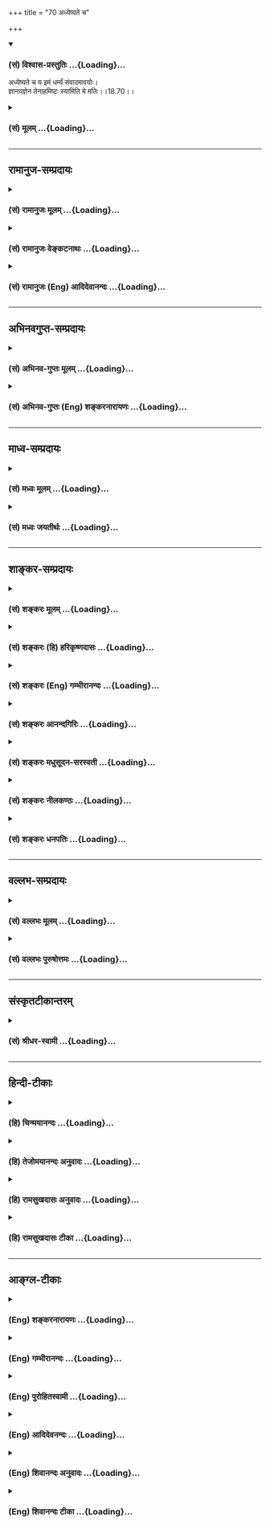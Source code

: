 +++
title = "70 अध्येष्यते च"

+++
<div class="js_include" newlevelforh1="3" title="(सं) विश्वास-प्रस्तुतिः" unfilled url="/purANam/mahAbhAratam/06-bhIShma-parva/02-bhagavad-gItA-parva/saMskRtam/vishvAsa-prastutiH/18_moxa-saMnyAsa-yogaH/70_adhyeShyate_cha.md">
<details open><summary><h3>(सं) विश्वास-प्रस्तुतिः ...{Loading}...</h3></summary>

अध्येष्यते च य इमं धर्म्यं संवादमावयोः।  
ज्ञानयज्ञेन तेनाहमिष्टः स्यामिति मे मतिः।।18.70।।
</details>
</div>
<div class="js_include collapsed" newlevelforh1="3" title="(सं) मूलम्" unfilled url="/purANam/mahAbhAratam/06-bhIShma-parva/02-bhagavad-gItA-parva/saMskRtam/mUlam/18_moxa-saMnyAsa-yogaH/70_adhyeShyate_cha.md">
<details><summary><h3>(सं) मूलम् ...{Loading}...</h3></summary>

अध्येष्यते च य इमं धर्म्यं संवादमावयोः।  
ज्ञानयज्ञेन तेनाहमिष्टः स्यामिति मे मतिः।।18.70।।
</details>
</div>


_________________
## रामानुज-सम्प्रदायः
<div class="js_include collapsed" newlevelforh1="3" title="(सं) रामानुजः मूलम्" unfilled url="/purANam/mahAbhAratam/06-bhIShma-parva/02-bhagavad-gItA-parva/saMskRtam/rAmAnujaH/mUlam/18_moxa-saMnyAsa-yogaH/70_adhyeShyate_cha.md">
<details><summary><h3>(सं) रामानुजः मूलम् ...{Loading}...</h3></summary>

।।18.70।।**य इमम् आवयोः धर्म्यं संवादम् अध्येष्यते; तेन ज्ञानयज्ञेन अहम्
इष्टः स्याम् इति मे मतिः।** अस्मिन् यो ज्ञानयज्ञः अभिधीयते; तेन अहम्
एतद् अध्ययनमात्रेण इष्टः स्याम् इत्यर्थः।

</details>
</div>
<div class="js_include collapsed" newlevelforh1="3" title="(सं) रामानुजः वेङ्कटनाथः" unfilled url="/purANam/mahAbhAratam/06-bhIShma-parva/02-bhagavad-gItA-parva/saMskRtam/rAmAnujaH/venkaTanAthaH/18_moxa-saMnyAsa-yogaH/70_adhyeShyate_cha.md">
<details><summary><h3>(सं) रामानुजः वेङ्कटनाथः ...{Loading}...</h3></summary>

  
  
।।18.70।। एवमुपदेष्टुः फलमुक्तम् अथ शब्दतोऽर्थतश्च गुरुसकाशादध्येतुः
फलमुच्यते -- अध्येष्यते इत्यादिना श्लोकद्वयेन। श्रृणुयात् इति
परैरधीयमानपाठश्रवणमात्रं वा। अध्येष्यते इति -- नहि सर्वज्ञस्य भगवतो
भविष्यद्भारतनिबन्धावेक्षणेन स्वसंवादाध्ययनभावित्वोक्तिः अपितु
भूतावेक्षणेन। महाभारतं हि धृतराष्ट्राद्युत्पत्तेः प्रागेव
भगवत्प्रसादलब्धदिव्यचक्षुषा भगवता व्यासेन निबद्धम्। अनुज्ञातं च
शिष्येभ्यः तैश्चनारदो श्रावयद्देवानसितो देवलः पितॄन्।
गन्धर्वयक्षरक्षांसि श्रावयामास वै शुकः \[म.भा.1।1।78\] इति
मानुषव्यतिरिक्तेषु लोकेषु प्रकाशितम्। मानुषे तु लोके जनमेजयपुरस्कारेण
प्रकाशिष्यते। तदपेक्षयोक्तम् -- अध्येष्यते इति।
उपनिषत्सारत्वादध्ययनोक्तिः। कथितं चाश्रमवर्णने कविभिःअनवरताधीतभगवद्गीतम्
इति। श्रेयान् द्रव्यमयाद्यज्ञाज्ज्ञानयज्ञः परन्तप \[4।33\] इति यः
प्रथमषट्के ज्ञानयज्ञोऽभिहितः; नासावत्र विवक्षितः अपितु
भक्तियोगप्रकरणेज्ञानयज्ञेन चाप्यन्ये यजन्तो मामुपासते \[9।15\] इति यो
भगवदनुसन्धानविशेषरूपो ज्ञानयज्ञ उक्तः; स एवात्र शास्त्रसारभूतो विवक्षित
इत्यभिप्रायेणाऽऽह -- अस्मिन् यो ज्ञानयज्ञ इति। विधिजपोपांशुमानसानां
ज्ञानयज्ञो मानसत्वाद्विशिष्टः। एतदध्ययनमात्रेणेति -- अयमभिप्रायः --
योऽश्वमेधेन यजते। य उ चैनमेवं वेद \[अ.मे.2\]यं यं क्रतुमधीते
तेनतेनास्येष्टं भवति \[आर.2\] इत्यादिषु यथा,तत्तत्क्रत्वध्ययनस्य
तत्तुल्यफलता; तथात्रापि ज्ञानयज्ञवद्भगवत्प्रीतिजनकत्वं तद्गीताध्ययनस्य
-- इति।  
  

</details>
</div>
<div class="js_include collapsed" newlevelforh1="3" title="(सं) रामानुजः (Eng) आदिदेवानन्दः" unfilled url="/purANam/mahAbhAratam/06-bhIShma-parva/02-bhagavad-gItA-parva/saMskRtam/rAmAnujaH/english/AdidevAnandaH/18_moxa-saMnyAsa-yogaH/70_adhyeShyate_cha.md">
<details><summary><h3>(सं) रामानुजः (Eng) आदिदेवानन्दः ...{Loading}...</h3></summary>

18.70 He who will study the dialogue between us, which is consistent
with the path to realisation, by him I shall be worshipped through the
sacrifice of knowledge. Such is My view. The meaning is that whateve
sacrifice of knowledge is taught herein, by that I shall become
worshipped by the mere fact of its study.

</details>
</div>


_________________
## अभिनवगुप्त-सम्प्रदायः
<div class="js_include collapsed" newlevelforh1="3" title="(सं) अभिनव-गुप्तः मूलम्" unfilled url="/purANam/mahAbhAratam/06-bhIShma-parva/02-bhagavad-gItA-parva/saMskRtam/abhinava-guptaH/mUlam/18_moxa-saMnyAsa-yogaH/70_adhyeShyate_cha.md">
<details><summary><h3>(सं) अभिनव-गुप्तः मूलम् ...{Loading}...</h3></summary>

।।18.68 -- 18.72।। य इदमित्यादि धनञ्जयेत्यन्तम्। भक्तिमिति -- एतदेव मयि
भक्तिकरणं यत् भक्तेष्वेतन्निरूपणम् +++(;N मद्भक्तेषु )+++। अभिधास्यति +++(S;;N
मद्भक्तेष्वभि -- )+++ ; आभिमुख्येन शास्त्रोक्तप्रक्रियया; धास्यति
वितरिष्यति \[ यः \] स मन्मयतामेति इति विधिरेवैष नार्थवादः। एवमन्यत्र।

</details>
</div>
<div class="js_include collapsed" newlevelforh1="3" title="(सं) अभिनव-गुप्तः (Eng) शङ्करनारायणः" unfilled url="/purANam/mahAbhAratam/06-bhIShma-parva/02-bhagavad-gItA-parva/saMskRtam/abhinava-guptaH/english/shankaranArAyaNaH/18_moxa-saMnyAsa-yogaH/70_adhyeShyate_cha.md">
<details><summary><h3>(सं) अभिनव-गुप्तः (Eng) शङ्करनारायणः ...{Loading}...</h3></summary>

18.70 See Comment under 18.72

</details>
</div>


_________________
## माध्व-सम्प्रदायः
<div class="js_include collapsed" newlevelforh1="3" title="(सं) मध्वः मूलम्" unfilled url="/purANam/mahAbhAratam/06-bhIShma-parva/02-bhagavad-gItA-parva/saMskRtam/madhvaH/mUlam/18_moxa-saMnyAsa-yogaH/70_adhyeShyate_cha.md">
<details><summary><h3>(सं) मध्वः मूलम् ...{Loading}...</h3></summary>

।।18.70।। Sri Madhvacharya did not comment on this sloka.,

</details>
</div>
<div class="js_include collapsed" newlevelforh1="3" title="(सं) मध्वः जयतीर्थः" unfilled url="/purANam/mahAbhAratam/06-bhIShma-parva/02-bhagavad-gItA-parva/saMskRtam/madhvaH/jayatIrthaH/18_moxa-saMnyAsa-yogaH/70_adhyeShyate_cha.md">
<details><summary><h3>(सं) मध्वः जयतीर्थः ...{Loading}...</h3></summary>

।।18.70।। Sri Jayatirtha did not comment on this sloka.  
  

</details>
</div>


_________________
## शाङ्कर-सम्प्रदायः
<div class="js_include collapsed" newlevelforh1="3" title="(सं) शङ्करः मूलम्" unfilled url="/purANam/mahAbhAratam/06-bhIShma-parva/02-bhagavad-gItA-parva/saMskRtam/shankaraH/mUlam/18_moxa-saMnyAsa-yogaH/70_adhyeShyate_cha.md">
<details><summary><h3>(सं) शङ्करः मूलम् ...{Loading}...</h3></summary>

।।18.70।। --,**अध्येष्यते च** पठिष्यति **यः इमं धर्म्यं** धर्मादनपेतं
संवादरूपं ग्रन्थं **आवयोः;** तेन इदं कृतं स्यात्। **ज्ञानयज्ञेन** --
विधिजपोपांशुमानसानां यज्ञानां ज्ञानयज्ञः मानसत्वात् विशिष्टतमः इत्यतः
**तेन** ज्ञानयज्ञेन गीताशास्त्रस्य अध्ययनं स्तूयते फलविधिरेव वा;
देवतादिविषयज्ञानयज्ञफलतुल्यम् अस्य फलं भवतीति -- तेन अध्ययनेन **अहम्
इष्टः** पूजितः **स्यां** भवेयम् **इति मे** मम **मतिः** निश्चयः।। अथ
श्रोतुः इदं फलम् --,

</details>
</div>
<div class="js_include collapsed" newlevelforh1="3" title="(सं) शङ्करः (हि) हरिकृष्णदासः" unfilled url="/purANam/mahAbhAratam/06-bhIShma-parva/02-bhagavad-gItA-parva/saMskRtam/shankaraH/hindI/harikRShNadAsaH/18_moxa-saMnyAsa-yogaH/70_adhyeShyate_cha.md">
<details><summary><h3>(सं) शङ्करः (हि) हरिकृष्णदासः ...{Loading}...</h3></summary>

।।18.70।। जो भी कोई --, जो मनुष्य; हम दोनोंके संवादरूप इस धर्मयुक्त
गीताग्रन्थको पढ़ेगा; उसके द्वारा यह होगा कि मैं ज्ञानयज्ञसे ( पूजित
होऊँगा ); विधियज्ञ; जपयज्ञ; उपांशुयज्ञ और मानसयज्ञ -- इन चार यज्ञोंमें
ज्ञानयज्ञ मानस है इसलिये श्रेष्ठतम है। अतः उस ज्ञानयज्ञकी समानतासे
गीताशास्त्रके अध्ययनकी स्तुति करते हैं। अथवा यों समझो कि यह फलविधि है
यानी इसका फल देवतादिविषयक ज्ञानयज्ञके समान होता है। उस अध्ययनसे मैं (
ज्ञानयज्ञद्वारा ) पूजित होता हूँ; ऐसा मेरा निश्चय है।  
  
,

</details>
</div>
<div class="js_include collapsed" newlevelforh1="3" title="(सं) शङ्करः (Eng) गम्भीरानन्दः" unfilled url="/purANam/mahAbhAratam/06-bhIShma-parva/02-bhagavad-gItA-parva/saMskRtam/shankaraH/english/gambhIrAnandaH/18_moxa-saMnyAsa-yogaH/70_adhyeShyate_cha.md">
<details><summary><h3>(सं) शङ्करः (Eng) गम्भीरानन्दः ...{Loading}...</h3></summary>

18.70 Ca, and; even he yah, who; adhyesyate, will study; imam, this;
samvadam, conversation, the text in the form of a dialogue; between
avayoh, us two; which is dharmyam, conducive to virtue, not divorced
from virtue; tena, by him; this will be accomplished through that study;
aham, I; syam, shall be; istah, adored; jnana-yajnena, through the
Sacrifice in the form of Knowledge. Iti, this is me, My; matih,
judgement. As compared with the various sacrifices, viz rituals, loud
prayer, prayer uttered in a low voice and mental prayer, the Sacrifice
in the from of Knowledge is the best \[See 4.33.\] because it is mental.
Hence, the study of the scripture Gita is praised as that Sacrifice in
the form of Knowledge. Or, this (verse) may merely be a judgement about
the result. The idea is that the result of the study is comparable to
the result of the Sacrifice in the form of the knowledge of gods and
others. Now, this is the reward for the hearer:

</details>
</div>
<div class="js_include collapsed" newlevelforh1="3" title="(सं) शङ्करः आनन्दगिरिः" unfilled url="/purANam/mahAbhAratam/06-bhIShma-parva/02-bhagavad-gItA-parva/saMskRtam/shankaraH/AnandagiriH/18_moxa-saMnyAsa-yogaH/70_adhyeShyate_cha.md">
<details><summary><h3>(सं) शङ्करः आनन्दगिरिः ...{Loading}...</h3></summary>

।।18.70।। संप्रदायप्रवक्तुः सर्वाधिकं फलंस वक्ता विष्णुरित्युक्तो न स
विश्वाधिदैवतम् इति न्यायेनोक्त्वा संप्रत्यध्येतुर्विवक्षितं फलमाह --
**योऽपीति।** यथोक्तस्य शास्त्रस्य योऽप्यध्येता तेनेदं कृतं स्यादिति
संबन्धः। तदेवाह -- **अध्येष्यत इति।** तेनेदं कृतमित्यत्रेदंशब्दार्थं
विशदयति -- **ज्ञानेति।** तेनाहमिष्टः स्यामिति संबन्धः। चतुर्विधानां
यज्ञानां मध्ये ज्ञानयज्ञस्यश्रेयान्द्रव्यमयाद्यज्ञाज्ज्ञानयज्ञः इति
विशिष्टत्वाभिधानात्तेनाहमिष्टः स्यामित्यध्ययनस्य स्तुतिरभिमतेत्याह --
**विधीति।** पक्षान्तरमाह -- **फलेति।** फलविधिमेव प्रकटयति --
**देवतादीति।** यद्धि ज्ञानयज्ञस्य फलं कैवल्यं तेन तुल्यमस्याध्येतुः
संपद्यते तच्च देवताद्यात्मत्वमित्यर्थः। कथमध्ययनादेव सर्वात्मत्वं फलं
लभ्यतेतस्मात्सर्वमभवत इति श्रुतिस्तत्राह -- **तेनेति।** तेनाध्येत्रा
ज्ञानयज्ञतुल्येनाध्ययनेन भगवानिष्टस्तथाच तज्ज्ञानादुक्तं
फलमविरुद्धमित्यर्थः।

</details>
</div>
<div class="js_include collapsed" newlevelforh1="3" title="(सं) शङ्करः मधुसूदन-सरस्वती" unfilled url="/purANam/mahAbhAratam/06-bhIShma-parva/02-bhagavad-gItA-parva/saMskRtam/shankaraH/madhusUdana-sarasvatI/18_moxa-saMnyAsa-yogaH/70_adhyeShyate_cha.md">
<details><summary><h3>(सं) शङ्करः मधुसूदन-सरस्वती ...{Loading}...</h3></summary>

।।18.70।। अध्यापकस्य फलमुक्त्वाऽध्येतुः फलमाह -- अध्येष्यतेचेति। आवयोः
संवादमिमं ग्रन्थं धर्म्यं धर्मादनपेतं योऽध्येष्यते जपरूपेण पठिष्यति
ज्ञानयज्ञेन ज्ञानात्मकेन यज्ञेन चतुर्थाध्यायोक्तेन
द्रव्ययज्ञादिश्रेष्ठेनाहं सर्वेश्वरस्तेनाध्येत्रा इष्टः पूजितः स्यामिति
मे मतिर्मम निश्चयः। यद्यप्यसौ गीतार्थमबुध्यमान एव जपति तथापि तच्छृण्वतो
मम मामेवासौ प्रकाशयतीति बुद्धिर्भवति। अतो जपमात्रादपि ज्ञानयज्ञफलं
मोक्षं लभते। सत्त्वशुद्धिज्ञानोत्पत्तिद्वारार्थानुसन्धानपूर्वकं पठतस्तु
साक्षादेव मोक्ष इति किमु वक्तव्यमिति फलविधिरेवायं
नार्थवादः। श्रेयान्द्रव्यमयाद्यज्ञाज्ज्ञानयज्ञः परंतप इति प्रागुक्तम्।

</details>
</div>
<div class="js_include collapsed" newlevelforh1="3" title="(सं) शङ्करः नीलकण्ठः" unfilled url="/purANam/mahAbhAratam/06-bhIShma-parva/02-bhagavad-gItA-parva/saMskRtam/shankaraH/nIlakaNThaH/18_moxa-saMnyAsa-yogaH/70_adhyeShyate_cha.md">
<details><summary><h3>(सं) शङ्करः नीलकण्ठः ...{Loading}...</h3></summary>

।।18.70।। अध्यापकस्य फलमुक्त्वाऽध्येतुः फलमाह -- **अध्येष्यते चेति।**
ज्ञानयज्ञेन निर्विकल्पसमाधिना इष्टः पूजितः स हि धर्ममेघनामा
पुष्कलपुण्यवृष्टिकरस्तद्वदेतस्य शास्त्रस्याध्ययनमपीत्यर्थः। इति मे मम
सर्वेश्वरस्य मतिः। तेनात्र स्तुतिमात्रमेतदिति न मन्तव्यं किंतु
भूतार्थवाद एवायमिति भावः।

</details>
</div>
<div class="js_include collapsed" newlevelforh1="3" title="(सं) शङ्करः धनपतिः" unfilled url="/purANam/mahAbhAratam/06-bhIShma-parva/02-bhagavad-gItA-parva/saMskRtam/shankaraH/dhanapatiH/18_moxa-saMnyAsa-yogaH/70_adhyeShyate_cha.md">
<details><summary><h3>(सं) शङ्करः धनपतिः ...{Loading}...</h3></summary>

।।18.70।। पठतः दानकर्तुरध्यापकस्य फलमुक्त्वाऽध्येतुस्तदाह -- अध्येष्यते
इति। योऽध्येता धर्म्यं धर्मादनपेतमिममावयोः संवादमध्येष्यते च पठिष्यति
तेन अध्येत्रा ज्ञानज्ञेनाहमिष्टः स्यां
श्रेयान्द्रव्यमयाद्यज्ञाज्ज्ञानंयज्ञ इति सर्वयज्ञेभ्यः
श्रेष्ठमत्वेनाभिहितस्य देवतादिविषयज्ञानयज्ञस्य फलकैवल्यं तत्तुल्यं
देवताद्यात्मत्वमस्य फलं भवतीत्यर्थः। तेनाध्येत्रा
ज्ञानयज्ञफलतुल्यफलेनाध्ययनेनाहमिष्टः पूजितः स्यां भवेयमिति मे मम
मतिर्निश्चयः। फलविधिरेवायं नत्वर्थवादः।

</details>
</div>


_________________
## वल्लभ-सम्प्रदायः
<div class="js_include collapsed" newlevelforh1="3" title="(सं) वल्लभः मूलम्" unfilled url="/purANam/mahAbhAratam/06-bhIShma-parva/02-bhagavad-gItA-parva/saMskRtam/vallabhaH/mUlam/18_moxa-saMnyAsa-yogaH/70_adhyeShyate_cha.md">
<details><summary><h3>(सं) वल्लभः मूलम् ...{Loading}...</h3></summary>

।।18.70।। अध्येतुः फलं निर्दिशति -- अध्येष्यत इति। अर्थमजानतोऽपि पुंसो
नामवत्पाठमात्रात् फलदोऽयं संवाद इति भावः।

</details>
</div>
<div class="js_include collapsed" newlevelforh1="3" title="(सं) वल्लभः पुरुषोत्तमः" unfilled url="/purANam/mahAbhAratam/06-bhIShma-parva/02-bhagavad-gItA-parva/saMskRtam/vallabhaH/puruShottamaH/18_moxa-saMnyAsa-yogaH/70_adhyeShyate_cha.md">
<details><summary><h3>(सं) वल्लभः पुरुषोत्तमः ...{Loading}...</h3></summary>

  
  
।।18.70।। एवमुपदेष्टुः श्रोतुश्च फलमुक्त्वा पाठकर्तुः फलमाह -- अध्येष्यत
इति। आवयोः श्रीकृष्णार्जुनयोः धर्म्यं धर्मयुक्तं धर्मोत्पादकं वा संवादं
सोत्तरप्रत्युत्तरं गीतात्मकं सम्यक्प्रकारेण वदनात्मकं यश्च अध्येष्यते
ध्यानं कृत्वा जपरूपेण पठिष्यति; तेनाध्ययनेन सर्वयज्ञश्रेष्ठेन
ज्ञानयज्ञेन ज्ञानात्मकमद्यजनेन अहं तस्य इष्टः प्रियः स्यां;
भवेयमित्यर्थः। इति एवम्प्रकारिका मे मम मतिः बुद्धिरित्यर्थः।
स्वमतित्वकथनेनैतत्पाठस्याऽऽवश्यकत्वं करणे च स्वप्रसादावश्यकत्वं
ज्ञापितमिति भावः।  
  

</details>
</div>


_________________
## संस्कृतटीकान्तरम्
<div class="js_include collapsed" newlevelforh1="3" title="(सं) श्रीधर-स्वामी" unfilled url="/purANam/mahAbhAratam/06-bhIShma-parva/02-bhagavad-gItA-parva/saMskRtam/shrIdhara-svAmI/18_moxa-saMnyAsa-yogaH/70_adhyeShyate_cha.md">
<details><summary><h3>(सं) श्रीधर-स्वामी ...{Loading}...</h3></summary>

।।18.70।। पठतः फलमाह **-- अध्येष्यत इति।** आवयोः कृष्णार्जुनयोः इमं
धर्म्यं धर्मादनपेतं संवादं योऽध्येष्यते जपरूपेण पठिष्यति तेन पुंसा
सर्वयज्ञेभ्यः श्रेष्ठेन ज्ञानयज्ञेनाहमिष्टः स्यां भवेयमिति मे मतिः।
यद्यप्यसौ गीतार्थमबुध्यमान एव केवलं,जपति तथापि मम तच्छ्रण्वतो मामेवासौ
प्रकाशयतीति बुद्धिर्भवति। यथा लोके यदृच्छयापि कश्चित्कदाचित्कस्यचिन्नाम
गृह्णाति तदासौ मामेवायमाह्वयतीति मत्वा तत्पार्श्वमागच्छति; तथाहमपि तस्य
सन्निहितो भवेयम्। अतएव अजामिलक्षत्रबन्धुप्रमुखानां
कथंचिन्नामोच्चारणमात्रेण प्रसन्नोऽस्मि; तथैवास्यापि प्रसन्नो
भवेयमित्यर्थः।

</details>
</div>


_________________
## हिन्दी-टीकाः
<div class="js_include collapsed" newlevelforh1="3" title="(हि) चिन्मयानन्दः" unfilled url="/purANam/mahAbhAratam/06-bhIShma-parva/02-bhagavad-gItA-parva/hindI/chinmayAnandaH/18_moxa-saMnyAsa-yogaH/70_adhyeShyate_cha.md">
<details><summary><h3>(हि) चिन्मयानन्दः ...{Loading}...</h3></summary>

।।18.70।। गीता के समस्त उपदेष्टाओं को गौरवान्वित करने के पश्चात्; अब
भगवान् श्रीकृष्ण उन विद्यार्थियों की भी प्रशंसा करते हैं; जो इस पवित्र
भगवद्गीता का पठन करते हैं। अनन्तस्वरूप भगवान् श्रीकृष्ण और परिच्छिन्न
जीवरूप अर्जुन के इस संवादरूप जीवन के तत्त्वज्ञान का अपना एक प्रबल आकर्षण
है। जो लोग केवल इसका सतही पठन करते हैं; वे भी शनैशनै इसकी पावन गहराइयों
में खिंचे चले जाते हैं। ऐसा पाठक अनजाने में ही आत्मदेव की तीर्थयात्रा पर
चल पड़ता है; और फिर स्वाभाविक ही है कि ज्ञानयज्ञ के द्वारा वह आत्मविकास
प्राप्त करता हैकर्मकाण्ड की यज्ञविधि में; एक यज्ञकुण्ड में अग्नि
प्रज्वलित करके उसमें अग्नि देवता का आह्वान किया जाता है। तत्पश्चात्
यजमान उसमें द्रव्यरूप आहुतियाँ अर्पण करता है। इसी साम्य से; गीता में इस
मौलिक शब्द ज्ञानयज्ञ का प्रयोग किया गया है। अध्यात्मशास्त्रों के अध्ययन
तथा उनके तात्पर्यार्थ पर चिन्तन मनन करने से साधकों के मन में ज्ञानाग्नि
प्रज्वलित होती है। इस ज्ञानाग्नि में एक विवेकी साधक अपने अज्ञान; मिथ्या
धारणाएं एवं दुष्प्रवृत्तियों की आहुतियाँ प्रदान करता है। रूपक की भाषा
में प्रयुक्त इस शब्द ज्ञानयज्ञ का यही आशय है। इसलिए; जो साधकगण श्रवण;
मनन और निदिध्यासन के द्वारा प्रज्वलित ज्ञानाग्नि में अपने अहंकार;
स्वार्थ एवं अन्य वासनाओं की आहुतियां देकर शुद्ध हो जाते हैं; वे पुरुष
निश्चय ही; ईश्वर के महान पूजक और भक्त है। वे सर्वथा अभिनन्दन के पात्र
हैं। अब; इस ज्ञान के श्रोता की भी प्रशंसा करते हुए उसे प्राप्त होने वाले
फल को बताते हैं

</details>
</div>
<div class="js_include collapsed" newlevelforh1="3" title="(हि) तेजोमयानन्दः अनुवादः" unfilled url="/purANam/mahAbhAratam/06-bhIShma-parva/02-bhagavad-gItA-parva/hindI/tejomayAnandaH/anuvAdaH/18_moxa-saMnyAsa-yogaH/70_adhyeShyate_cha.md">
<details><summary><h3>(हि) तेजोमयानन्दः अनुवादः ...{Loading}...</h3></summary>

।।18.70।। जो पुरुष, हम दोनों के इस धर्ममय संवाद का पठन करेगा, उसके
द्वारा मैं ज्ञानयज्ञ से पूजित होऊँगा - ऐसा मेरा मत है।।

</details>
</div>
<div class="js_include collapsed" newlevelforh1="3" title="(हि) रामसुखदासः अनुवादः" unfilled url="/purANam/mahAbhAratam/06-bhIShma-parva/02-bhagavad-gItA-parva/hindI/rAmasukhadAsaH/anuvAdaH/18_moxa-saMnyAsa-yogaH/70_adhyeShyate_cha.md">
<details><summary><h3>(हि) रामसुखदासः अनुवादः ...{Loading}...</h3></summary>

।।18.70।। जो मनुष्य हम दोनोंके इस धर्ममय संवादका अध्ययन करेगा, उसके
द्वारा भी मैं ज्ञानयज्ञसे पूजित होऊँगा -- ऐसा मेरा मत है।

</details>
</div>
<div class="js_include collapsed" newlevelforh1="3" title="(हि) रामसुखदासः टीका" unfilled url="/purANam/mahAbhAratam/06-bhIShma-parva/02-bhagavad-gItA-parva/hindI/rAmasukhadAsaH/TIkA/18_moxa-saMnyAsa-yogaH/70_adhyeShyate_cha.md">
<details><summary><h3>(हि) रामसुखदासः टीका ...{Loading}...</h3></summary>

।।18.70।।***व्याख्या --***  **अध्येष्यते च य इमं धर्म्यं संवादमावयोः**
-- तुम्हारा और हमारा यह संवाद शास्त्रों; सिद्धान्तोंके साररूप धर्मसे
युक्त है। यह बहुत विचित्र बात है कि परस्पर साथ रहते हुए तुम्हारेहमारे
बहुत वर्ष बीत गये परन्तु हम दोनोंका ऐसा संवाद कभी नहीं हुआ ऐसा धर्ममय
संवाद तो कोई विलक्षण; अलौकिक अवसर आनेपर ही होता है। जबतक मनुष्यकी संसारसे
उकताहट न हो; वैराग्य या उपरति न हो और हृदयमें जोरदार हलचल न मची हो; तबतक
उसकी असली जिज्ञासा जाग्रत् नहीं होती। किसी कारणवश जब यह मनुष्य अपने
कर्तव्यका निर्णय करनेके लिये व्याकुल हो जाता है; जब अपने कल्याणके लिये
कोई रास्ता नहीं दीखता; बिना समाधानके और कोई सांसारिक वस्तु; व्यक्ति;
घटना; परिस्थिति आदि किञ्चिन्मात्र भी अच्छी नहीं लगती; एकमात्र हृदयका
सन्देह दूर करनेकी धुन (चटपटी) लग जाती है; एक ही जोरदार जिज्ञासा होती है
और दूसरी तरफसे मन सर्वथा हट जाता है; तब यह मनुष्य जहाँसे प्रकाश और
समाधान मिलनेकी सम्भावना होती है; वहाँ अपना हृदय खोलकर बात पूछता है;
प्रार्थना करता है; शरण हो जाता है; शिष्य हो जाता है। पूछनेवालेके मनमें
जैसीजैसी उत्कण्ठा बढ़ती है; कहनेवालेके मनमें वैसीवैसी बड़ी विचित्रता और
विलक्षणतासे समाधान करनेवाली बातें पैदा होती हैं। जैसे दूध पीनेके समय
बछड़ा जब गायके थनोंपर मुहँसे,बारबार धक्का मारता है और थनोंसे दूध खींचता
है; तब गायके शरीरमें रहनेवाला दूध थनोंमें एकदम उतर आता है। ऐसे ही मनमें
जोरदार दूध थनोंमें एकदम उतर आता है। ऐसे ही मनमें जोरदार जिज्ञासा होनेसे
जब जिज्ञासु बारबार प्रश्न करता है; तब कहनेवालेके मनमें नयेनये उत्तर पैदा
होते हैं। सुननेवालेको ज्योंज्यों नयी बातें मिलती हैं; त्योंत्यों उसमें
सुननेकी नयीनयी उत्कण्ठा पैदा होती रहती है। ऐसा होनेपर ही वक्ता और श्रोता
-- इन दोनोंका संवाद बढ़िया होता है।  
  
अर्जुनने ऐसी उत्कण्ठासे पहले कभी बात नहीं पूछी और भगवान्के मनमें भी ऐसी
बातें कहनेकी कभी नहीं आयी। परन्तु जब अर्जुनने जिज्ञासापूर्वक
**स्थितप्रज्ञस्य का भाषा ৷৷.** (2। 54) -- यहाँसे पूछना प्रारम्भ किया;
वहींसे उन दोनोंका प्रश्नोत्तररूपसे संवाद प्रारम्भ हुआ है। इसमें वेदों
तथा उपनिषदोंका सार और भगवान्के हृदयका असली भाव है; जिसको धारण करनेसे
मनुष्य भयंकरसेभयंकर परिस्थितिमें भी अपने मनुष्यजन्मके ध्येयको
सुगमतापूर्वक सिद्ध कर सकता है। प्रतिकूलसेप्रतिकूल परिस्थिति आनेपर भी
घबराये नहीं; प्रत्युत प्रतिकूल परिस्थितिका आदर करते हुए उसका सदुपयोग करे
अर्थात् अनुकूलताकी इच्छाका त्याग करे क्योंकि प्रतिकूलता पहले किये
पापोंका नाश करने और आगे अनुकूलताकी इच्छाका त्याग करनेके लिये ही आती है।
अनुकूलताकी इच्छा जितनी ज्यादा होगी; उतनी ही प्रतिकूल अवस्था भयंकर होगी।
अनुकूलताकी इच्छाका ज्योंज्यों त्याग होता जायगा; त्योंत्यों अनुकूलताका
राग और प्रतिकूलताका भय मिटता जायगा। राग और भय -- दोनोंके मिटनेसे समता आ
जायगी। समता परमात्माका साक्षात् स्वरूप है। गीतामें समताकी बात विशेषतासे
बतायी गयी और गीताने इसीको योग कहा है। इस प्रकार कर्मयोग; ज्ञानयोग;
भक्तियोग; ध्यानयोग; प्राणायाम आदिकी विलक्षणविलक्षण बातोंका इसमें वर्णन
हुआ है।  
  
**अध्येष्यते** का तात्पर्य है कि इस संवादको कोई ज्योंज्यों पढ़ेगा; पाठ
करेगा; याद करेगा; उसके भावोंको समझनेका प्रयास करेगा; त्योंहीत्यों उसके
हृदयमें उत्कण्ठा बढ़ेगी। वह ज्योंज्यों समझेगा; त्योंत्यों उसकी शङ्काका
समाधान होगा। ज्योंज्यों समाधान होगा; त्योंत्यों इसमें अधिक रुचि पैदा
होगी। ज्योंज्यो रुचि अधिक पैदा होगी; त्योंत्यों गहरे भाव उसकी समझमें
आयेंगे और फिर वे भाव उसके आचरणोंमें; क्रियाओंमें; बर्तावमें आने लगेंगे।
आदरपूर्वक आचरण करनेसे वह गीताकी मूर्ति बन जायगा; उसका जीवन गीतारूपी
साँचेमें ढल जायगा अर्थात् वह चलतीफिरती भगवद्गीता हो जायगी। उसको देखकर
लोगोंको गीताकी याद आने लगेगी जैसे निषादराज गुहको देखकर माताओंको और दूसरे
लोगोंको लखनलालकी याद आती है **(टिप्पणी प₀ 991)**।**ज्ञानयज्ञेन
तेनाहमिष्टः स्याम --** यज्ञ दो प्रकारके होते हैं -- द्रव्ययज्ञ और
ज्ञानयज्ञ। जो यज्ञ पदार्थों और क्रियाओंकी प्रधानतासे किया जाता है;
वहद्रव्ययज्ञ कहलाता है और उत्कण्ठासे केवल अपनी आवश्यक वास्तविकताको
जाननेके लिये जो प्रश्न किये जाते हैं; विज्ञ पुरुषोंद्वारा उनका समाधान
किया जाता है; उनका गहरा विचार किया जाता है; विचारके अनुसार अपनी वास्तविक
स्थितिका अनुभव किया जाता है तथा वास्तविक तत्त्वको जानकर ज्ञातज्ञातव्य हो
जाता है; वहज्ञानयज्ञ कहलाता है। परन्तु यहाँ भगवान् अर्जुनसे कहते हैं कि
तुम्हारेहमारे संवादका कोई पाठ करेगा तो मैं उसके द्वारा भी ज्ञानयज्ञसे
पूजित हो जाऊँगा। इसमें कारण यह है कि जैसे प्रेमी भक्तको कोई भगवान्की बात
सुनाये; उसकी याद दिलाये तो वह बड़ा प्रसन्न होता है; ऐसे ही कोई गीताका
पाठ करे; अभ्यास करे तो भगवान्को अपने अनन्य भक्तकी; उसकी उत्कण्ठापूर्वक
जिज्ञासाकी और उसे दिये हुए उपदेशकी याद आ जाती है और वे बड़े प्रसन्न होते
हैं एवं उस पाठ; अभ्यास आदिको ज्ञानयज्ञ मानकर उससे पूजित होते हैं। कारण
कि पाठ; अभ्यास आदि करनेवालेके हृदयमें उसके भावोंके अनुसार भगवान्का
नित्यज्ञान विशेषतासे स्फुरित होने लगता है।  
  
**इति मे मतिः --** ऐसा कहनेका तात्पर्य है कि जब कोई गीताका पाठ करता है
तो मैं उसको सुनता हूँ क्योंकि मैं सब जगह रहता हूँ -- **मया ततमिदं
सर्वम्** (गीता 9। 4) और सब जगह ही मेरे कान हैं --
**सर्वतःश्रुतिमल्लोके** (गीता 13। 13)। अतः उस पाठको सुनते ही मेरे
हृदयमें विशेषतासे ज्ञान; प्रेम; दया,आदिका समुद्र लहराने लगता है और
गीतोपदेशकी यादमें मेरी बुद्धि सराबोर हो जाती है। वह पूजन करता है -- ऐसी
बात नहीं है; वह तो पाठ करता है परन्तु मैं उससे पूजित हो जाता हूँ अर्थात्
उसको ज्ञानयज्ञका फल मिल जाता है। दूसरा भाव यह है कि पाठ करनेवाला यदि उतने
गहरे भावोंमें नहीं उतरता; केवल पाठमात्र या यादमात्र करता है तो भी उससे
मेरे हृदयमें तेरे और मेरे सारे संवादकी (उत्कण्ठापूर्वक किये गये तेरे
प्रश्नोंकी और मेरे दिये हुये गहरे वास्तविक उत्तरोंकी) एक गहरी मीठीमीठी
स्मृति बारबार आने लगती है। इस प्रकार गीताका अध्ययन करनेवाला मेरी बड़ी
भारी सेवा करता है; ऐसा मैं मान लेता हूँ। विदेशमें किसी जगह एक जलसा हो रहा
था। उसमें बहुतसे लोग इकट्ठे हुए थे। एक पादरी उस जलसेमें एक लड़केको ले
आया। वह लड़का पहले नाटकमें काम किया करता था। पादरीने उस लड़केको
दसपन्द्रह मिनटका एक बहुत बढ़िया व्याख्यान सिखाया। साथ ही ढंगसे उठना;
बैठना; खड़े होना; इधरउधर ऐसाऐसा देखना आदि व्याख्यानकी कला भी सिखायी।
व्याख्यानमें बड़े ऊँचे दर्जेकी अंग्रेजीका प्रयोग किया गया था।
व्याख्यानका विषय भी बहुत गहरा था। पादरीने व्याख्यान देनेके लिये उस
बालकको मेजपर खड़ा कर दिया। बच्चा खड़ा हो गया और बड़े मिजाजसे दायेंबायें
देखने लगा और बोलनेकी जैसीजैसी रिवाज है; वैसेवैसे सम्बोधन देकर बोलने लगा।
वह नाटकमें रहा हुआ था; उसको बोलना आता ही था अतः वह गंभीरतासे; मानो
अर्थोंको समझते हुएकी मुद्रामें ऐसा विलक्षण बोला कि जितने सदस्य बैठे थे;
वे सब अपनीअपनी कुर्सियोंपर उछलने लगे। सदस्य इतने प्रसन्न हुए कि
व्याख्यान पूरा होते ही वे रुपयोंकी बौछार करने लगे। अब वह बालक सभाके
ऊपरहीऊपर घुमाया जाने लगा। उसको सब लोग अपनेअपने कन्धोंपर लेने लगे। परन्तु
उस बालकको यह पता ही नहीं था कि मैंने क्या कहा है वह तो बेचारा ज्यादा
पढ़ालिखा न होनेसे अंग्रेजीके भावोंको भी पूरा नहीं समझता था; पर सभावाले
सभी लोग समझते थे। इसी प्रकार कोई गीताका अध्ययन करता है; पाठ करता है तो
वह भले ही उसके अर्थको; भावोंको न समझे; पर भगवान् तो उसके अर्थको; भावोंको
समझते हैं। इसलिये भगवान् कहते हैं कि मैं उसके अध्ययनरूप; पाठरूप
ज्ञानयज्ञसे पूजित हो जाता हूँ। सभामें जैसे बालकके व्याख्यानसे सभापति तो
खुश हुआ ही; पर उसके साथसाथ सभासद् भी बड़े खुश हुए और उत्साहपूर्वक
बच्चेका आदर करने लगे; ऐसे ही गीता पाठ करनेवालेसे भगवान् ज्ञानयज्ञसे
पूजित होते हैं तथा स्वयं वहाँ निवास करते हैं; साथहीसाथ प्रयोग आदि तीर्थ;
देवता; ऋषि; योगी; दिव्य नाग; गोपाल; गोपिकाएँ; नारद; उद्धव आदि भी वहाँ
निवास करते हैं **(टिप्पणी प₀ 992.1)**।  
  
***सम्बन्ध --*** जो गीताका प्रचार और अध्ययन भी न कर सके; इसके लिये
आगेके श्लोकमें उपाय बताते हैं।  
  

</details>
</div>


_________________
## आङ्ग्ल-टीकाः
<div class="js_include collapsed" newlevelforh1="3" title="(Eng) शङ्करनारायणः" unfilled url="/purANam/mahAbhAratam/06-bhIShma-parva/02-bhagavad-gItA-parva/english/shankaranArAyaNaH/18_moxa-saMnyAsa-yogaH/70_adhyeShyate_cha.md">
<details><summary><h3>(Eng) शङ्करनारायणः ...{Loading}...</h3></summary>

18.70. Whosoever would learn this sacred dialogue of both of us, by him
I am worshipped (delighted) through the knowledge-sacrifice : This is My
opinion

</details>
</div>
<div class="js_include collapsed" newlevelforh1="3" title="(Eng) गम्भीरानन्दः" unfilled url="/purANam/mahAbhAratam/06-bhIShma-parva/02-bhagavad-gItA-parva/english/gambhIrAnandaH/18_moxa-saMnyAsa-yogaH/70_adhyeShyate_cha.md">
<details><summary><h3>(Eng) गम्भीरानन्दः ...{Loading}...</h3></summary>

18.70 And he who will study this sacred conversation between us two,
which is conducive to virtue, by him I shall be adored through the
Sacrifice in the form of Knowledge. This is My judgement.

</details>
</div>
<div class="js_include collapsed" newlevelforh1="3" title="(Eng) पुरोहितस्वामी" unfilled url="/purANam/mahAbhAratam/06-bhIShma-parva/02-bhagavad-gItA-parva/english/purohitasvAmI/18_moxa-saMnyAsa-yogaH/70_adhyeShyate_cha.md">
<details><summary><h3>(Eng) पुरोहितस्वामी ...{Loading}...</h3></summary>

18.70 He who will study this spiritual discourse of ours, I assure thee,
he shall thereby worship Me at the altar of Wisdom.

</details>
</div>
<div class="js_include collapsed" newlevelforh1="3" title="(Eng) आदिदेवनन्दः" unfilled url="/purANam/mahAbhAratam/06-bhIShma-parva/02-bhagavad-gItA-parva/english/AdidevanandaH/18_moxa-saMnyAsa-yogaH/70_adhyeShyate_cha.md">
<details><summary><h3>(Eng) आदिदेवनन्दः ...{Loading}...</h3></summary>

18.70 And he who will study his dialogue of ours which is consistent
with Dharma, by him I shall be worshipped through the sacrifice of
knowledge; such is My view.

</details>
</div>
<div class="js_include collapsed" newlevelforh1="3" title="(Eng) शिवानन्दः अनुवादः" unfilled url="/purANam/mahAbhAratam/06-bhIShma-parva/02-bhagavad-gItA-parva/english/shivAnandaH/anuvAdaH/18_moxa-saMnyAsa-yogaH/70_adhyeShyate_cha.md">
<details><summary><h3>(Eng) शिवानन्दः अनुवादः ...{Loading}...</h3></summary>

18.70 And he who will study this sacred dialogue of ours, by him I shall
have been worshipped by the sacrifice of wisdom, such is My conviction.

</details>
</div>
<div class="js_include collapsed" newlevelforh1="3" title="(Eng) शिवानन्दः टीका" unfilled url="/purANam/mahAbhAratam/06-bhIShma-parva/02-bhagavad-gItA-parva/english/shivAnandaH/TIkA/18_moxa-saMnyAsa-yogaH/70_adhyeShyate_cha.md">
<details><summary><h3>(Eng) शिवानन्दः टीका ...{Loading}...</h3></summary>

18.70 अध्येष्यते shall study; च and; यः who; इमम् this; धर्म्यम् sacred;
संवादम् dialogue; आवयोः of ours; ज्ञानयज्ञेन by the sacrifice of wisdom;
तेन by him; अहम् I; इष्टः worshipped; स्याम् (I) shall have been; इति
thus; मे My; मतिः conviction. Commentary There are four kinds of
sacrifice -- Vidhi; Japa; Upamsu and Manasa. Vidhi is ritual. Japa is
recitation of a Mantra. Upamsu is Japa done in a whisper. Of the four
kinds; JnanaYajna or the wisdomsacrifice comes under Manasa and is;
therefore; the highest. The Gita is eulogised as a JnanaYajna. He who
studies this scripture with faith and devotion will attain the fruit
that is eal to that of performing JnanaYajna or meditation on a deity
and the like.

</details>
</div>
